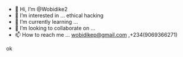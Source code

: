 - 👋 Hi, I’m @Wobidike2
- 👀 I’m interested in ... ethical hacking
- 🌱 I’m currently learning ...
- 💞️ I’m looking to collaborate on ...
- 📫 How to reach me ... wobidikep@gmail.com
,+234(9069366271)
<!---
Wobidike2/Wobidike2 is a ✨ special ✨ repository because its `README.md` (this file) appears on your GitHub profile.
You can click the Preview link to take a look at your changes.
--->ok

